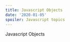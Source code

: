 ```yaml
---
title: Javascript Objects
date: '2020-01-05'
spoiler: Javascript topics
---
```


Javascript Objects

